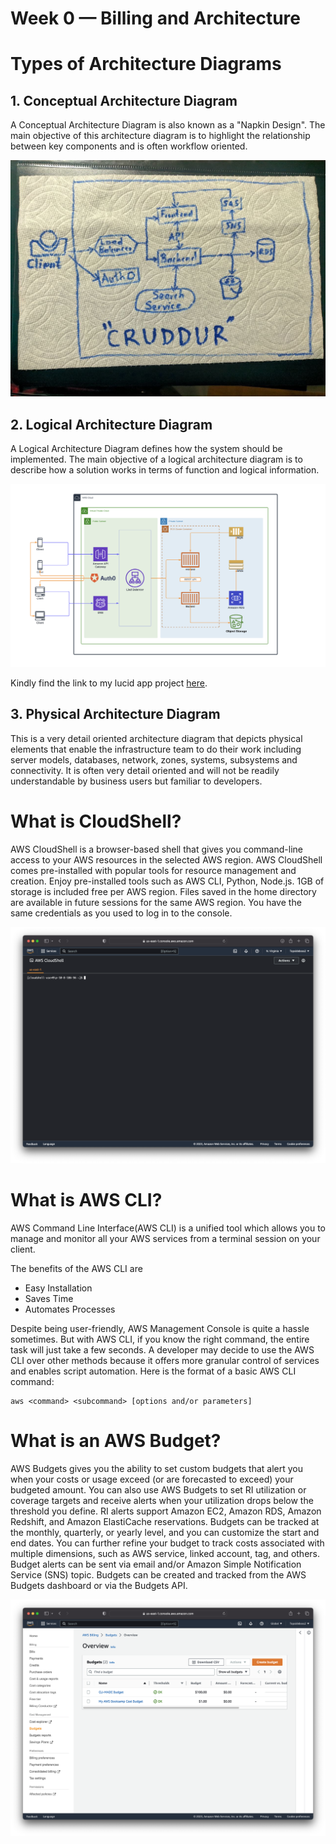 # Week 0 — Billing and Architecture

# Types of Architecture Diagrams
## 1. Conceptual Architecture Diagram

A Conceptual Architecture Diagram is also known as a "Napkin Design". The main objective of this architecture diagram is to highlight the relationship between key components and is often workflow oriented.

![](../_docs/assets/ConceptualDesign.jpeg)

## 2. Logical Architecture Diagram

A Logical Architecture Diagram defines how the system should be implemented. The main objective of a logical architecture diagram is to describe how a solution works in terms of function and logical information.


![](../_docs/assets/LogicalArchitectureDiagram.png)

Kindly find the link to my lucid app project [here](https://lucid.app/lucidchart/958a9d75-c6e5-46ac-aa90-f3e5e8c5a2c3/edit?viewport_loc=-317%2C-326%2C2566%2C1498%2C0_0&invitationId=inv_a299805e-ef02-467d-9672-6a97eada16e0).

## 3. Physical Architecture Diagram

This is a very detail oriented architecture diagram that depicts physical elements that enable the infrastructure team to do their work including server models, databases, network, zones, systems, subsystems and connectivity. It is often very detail oriented and will not be readily understandable by business users but familiar to developers.

# What is CloudShell?

AWS CloudShell is a browser-based shell that gives you command-line access to your AWS resources in the selected AWS region. AWS CloudShell comes pre-installed with popular tools for resource management and creation. Enjoy pre-installed tools such as AWS CLI, Python, Node.js. 1GB of storage is included free per AWS region. Files saved in the home directory are available in future sessions for the same AWS region.
You have the same credentials as you used to log in to the console. 

![](../_docs/assets/AWS_Clodshell.png)

#  What is AWS CLI?

AWS Command Line Interface(AWS CLI) is a unified tool which allows you to manage and monitor all your AWS services from a terminal session on your client.

The benefits of the AWS CLI are 
* Easy Installation
* Saves Time
* Automates Processes

Despite being user-friendly, AWS Management Console is quite a hassle sometimes. But with AWS CLI, if you know the right command, the entire task will just take a few seconds.
A developer may decide to use the AWS CLI over other methods because it offers more granular control of services and enables script automation. 
Here is the format of a basic AWS CLI command: 

```
aws <command> <subcommand> [options and/or parameters]
```

# What is an AWS Budget?

AWS Budgets gives you the ability to set custom budgets that alert you when your costs or usage exceed (or are forecasted to exceed) your budgeted amount. You can also use AWS Budgets to set RI utilization or coverage targets and receive alerts when your utilization drops below the threshold you define. RI alerts support Amazon EC2, Amazon RDS, Amazon Redshift, and Amazon ElastiCache reservations.
Budgets can be tracked at the monthly, quarterly, or yearly level, and you can customize the start and end dates. You can further refine your budget to track costs associated with multiple dimensions, such as AWS service, linked account, tag, and others. Budget alerts can be sent via email and/or Amazon Simple Notification Service (SNS) topic.
Budgets can be created and tracked from the AWS Budgets dashboard or via the Budgets API.

![My AWS Budget](../_docs/assets/AWS_Budget.png)